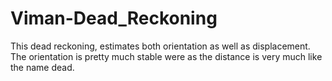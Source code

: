 # Viman-Dead_Reckoning

This dead reckoning, estimates both orientation as well as displacement. The orientation is pretty much stable were as the distance is very much like the name dead.
